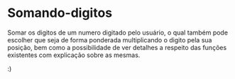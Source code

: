 # Somando-digitos
Somar os digitos de um numero digitado pelo usuário, o qual também pode escolher que seja de forma ponderada multiplicando o digito pela sua posição, bem como a possibilidade de ver detalhes a respeito das funções existentes com explicação sobre as mesmas.


:)
